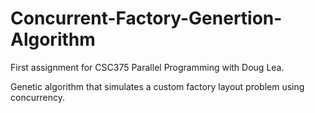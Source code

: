 # Concurrent-Factory-Genertion-Algorithm

First assignment for CSC375 Parallel Programming with Doug Lea.

Genetic algorithm that simulates a custom factory layout problem using concurrency.
